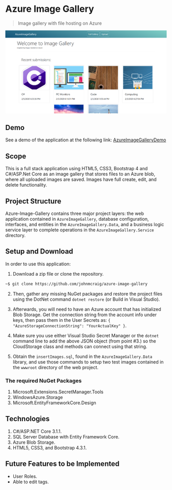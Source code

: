 # Azure Image Gallery

> Image gallery with file hosting on Azure

![Screenshot](resources/ImageGallery.png)

## Demo

See a demo of the application at the following link: [AzureImageGalleryDemo](https://tinyurl.com/unpbyrp)

## Scope

This is a full stack application using HTML5, CSS3, Bootstrap 4 and C#/ASP.Net Core as an image gallery that stores files to an Azure blob, where all uploaded images are saved. Images have full create, edit, and delete functionality.

## Project Structure

Azure-Image-Gallery contains three major project layers: the web application contained in `AzureImageGallery`, database configuration, interfaces, and entities in the `AzureImageGallery.Data`, and a business logic service layer to complete operations in the `AzureImageGallery.Service` directory.  

## Setup and Download

In order to use this application:

1. Download a zip file or clone the repository.

```bash
~$ git clone https://github.com/johnmcraig/azure-image-gallery
```

2. Then, gather any missing NuGet packages and restore the project files using the DotNet command `dotnet restore` (or Build in Visual Studio).

3. Afterwards, you will need to have an Azure account that has initialized Blob Storage. Get the connection string from the account info under keys, then pass them in the User Secrets as:
`{ "AzureStorageConnectionString": "YourActualKey" }`.

4. Make sure you use either Visual Studio Secret Manager or the `dotnet` command line to add the above JSON object (from point #3.) so the CloudStorage class and methods can connect using that string.

5. Obtain the `insertImages.sql`, found in the `AzureImageGallery.Data` library, and use those commands to setup two test images contained in the `wwwroot` directory of the web project.

### The required NuGet Packages

1. Microsoft.Extensions.SecretManager.Tools
2. WindowsAzure.Storage
3. Microsoft.EntityFrameworkCore.Design

## Technologies

1. C#/ASP.NET Core 3.1.1.
2. SQL Server Database with Entity Framework Core.
3. Azure Blob Storage.
4. HTML5, CSS3, and Bootstrap 4.3.1.

## Future Features to be Implemented

- User Roles.
- Able to edit tags.
